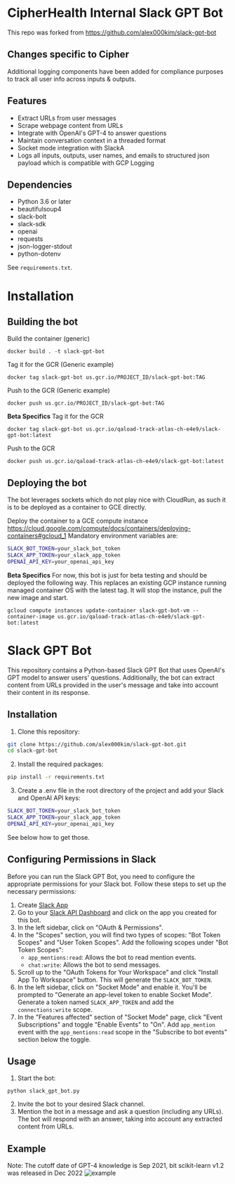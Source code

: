 # CipherHealth Internal Slack GPT Bot
This repo was forked from https://github.com/alex000kim/slack-gpt-bot 

## Changes specific to Cipher
Additional logging components have been added for compliance purposes to track all user info across inputs & outputs.
## Features
- Extract URLs from user messages
- Scrape webpage content from URLs
- Integrate with OpenAI's GPT-4 to answer questions
- Maintain conversation context in a threaded format
- Socket mode integration with SlackA
- Logs all inputs, outputs, user names, and emails to structured json payload which is compatible with GCP Logging
## Dependencies
- Python 3.6 or later
- beautifulsoup4
- slack-bolt
- slack-sdk
- openai
- requests
- json-logger-stdout
- python-dotenv

See `requirements.txt`.

# Installation
## Building the bot 
Build the container (generic)
```
docker build . -t slack-gpt-bot
```
Tag it for the GCR (Generic example)
```
docker tag slack-gpt-bot us.gcr.io/PROJECT_ID/slack-gpt-bot:TAG
```
Push to the GCR (Generic example)
```
docker push us.gcr.io/PROJECT_ID/slack-gpt-bot:TAG
``` 
**Beta Specifics**
Tag it for the GCR
```
docker tag slack-gpt-bot us.gcr.io/qaload-track-atlas-ch-e4e9/slack-gpt-bot:latest
```
Push to the GCR
```
docker push us.gcr.io/qaload-track-atlas-ch-e4e9/slack-gpt-bot:latest
```
## Deploying the bot
The bot leverages sockets which do not play nice with CloudRun, as such it is to be deployed as a container to GCE directly.

Deploy the container to a GCE compute instance https://cloud.google.com/compute/docs/containers/deploying-containers#gcloud_1
Mandatory environment variables are:

```bash
SLACK_BOT_TOKEN=your_slack_bot_token
SLACK_APP_TOKEN=your_slack_app_token
OPENAI_API_KEY=your_openai_api_key
```

**Beta Specifics**
For now, this bot is just for beta testing and should be deployed the following way.  This replaces an existing GCP instance
running managed container OS with the latest tag.  It will stop the instance, pull the new image and start.
```
gcloud compute instances update-container slack-gpt-bot-vm --container-image us.gcr.io/qaload-track-atlas-ch-e4e9/slack-gpt-bot:latest
```

# Slack GPT Bot
This repository contains a Python-based Slack GPT Bot that uses OpenAI's GPT model to answer users' questions. Additionally, the bot can extract content from URLs provided in the user's message and take into account their content in its response.

## Installation
1. Clone this repository:

```bash
git clone https://github.com/alex000kim/slack-gpt-bot.git
cd slack-gpt-bot
```
2. Install the required packages:

```bash
pip install -r requirements.txt
```
3. Create a .env file in the root directory of the project and add your Slack and OpenAI API keys:

```bash
SLACK_BOT_TOKEN=your_slack_bot_token
SLACK_APP_TOKEN=your_slack_app_token
OPENAI_API_KEY=your_openai_api_key
```
See below how to get those.


## Configuring Permissions in Slack
Before you can run the Slack GPT Bot, you need to configure the appropriate permissions for your Slack bot. Follow these steps to set up the necessary permissions:

1. Create [Slack App](https://api.slack.com/authentication/basics)
2. Go to your [Slack API Dashboard](https://api.slack.com/apps) and click on the app you created for this bot.
3. In the left sidebar, click on "OAuth & Permissions".
4. In the "Scopes" section, you will find two types of scopes: "Bot Token Scopes" and "User Token Scopes". Add the following scopes under "Bot Token Scopes":
   - `app_mentions:read`: Allows the bot to read mention events.
   - `chat:write`: Allows the bot to send messages.
5. Scroll up to the "OAuth Tokens for Your Workspace" and click "Install App To Workspace" button. This will generate the `SLACK_BOT_TOKEN`.
6. In the left sidebar, click on "Socket Mode" and enable it. You'll be prompted to "Generate an app-level token to enable Socket Mode". Generate a token named `SLACK_APP_TOKEN` and add the `connections:write` scope.
7. In the "Features affected" section of "Socket Mode" page, click "Event Subscriptions" and toggle "Enable Events" to "On". Add `app_mention` event with the `app_mentions:read` scope in the "Subscribe to bot events" section below the toggle.

## Usage
1. Start the bot:

```
python slack_gpt_bot.py
```
2. Invite the bot to your desired Slack channel.
3. Mention the bot in a message and ask a question (including any URLs). The bot will respond with an answer, taking into account any extracted content from URLs.

## Example
Note: The cutoff date of GPT-4 knowledge is Sep 2021, bit scikit-learn v1.2 was released in Dec 2022
![example](examples/gpt-bot-example-1.png)
